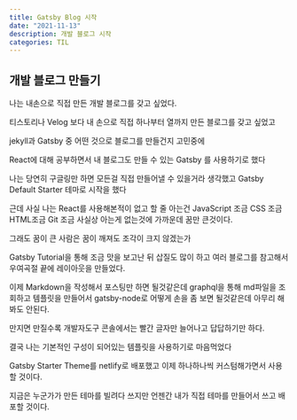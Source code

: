 ```yaml
---
title: Gatsby Blog 시작
date: "2021-11-13"
description: 개발 블로그 시작
categories: TIL
---
```


## 개발 블로그 만들기

나는 내손으로 직접 만든 개발 블로그를 갖고 싶었다.

티스토리나 Velog 보다 내 손으로 직접 하나부터 열까지 만든 블로그를 갖고 싶었고

jekyll과 Gatsby 중 어떤 것으로 블로그를 만들건지 고민중에

React에 대해 공부하면서 내 블로그도 만들 수 있는 Gatsby 를 사용하기로 했다

나는 당연히 구글링만 하면 모든걸 직접 만들어낼 수 있을거라 생각했고 Gatsby Default Starter 테마로 시작을 했다

근데 사실 나는 React를 사용해본적이 없고
할 줄 아는건 JavaScript 조금 CSS 조금 HTML조금 Git 조금
사실상 아는게 없는것에 가까운데 꿈만 큰것이다.

그래도 꿈이 큰 사람은 꿈이 깨져도 조각이 크지 않겠는가

Gatsby Tutorial을 통해 조금 맛을 보고난 뒤 삽질도 많이 하고 여러 블로그를 참고해서 우여곡절 끝에 레이아웃을 만들었다.

이제 Markdown을 작성해서 포스팅만 하면 될것같은데
graphql을 통해 md파일을 조회하고 템플릿을 만들어서 gatsby-node로 어떻게 손을 좀 보면 될것같은데 아무리 해봐도 안된다.

만지면 만질수록 개발자도구 콘솔에서는 빨간 글자만 늘어나고 답답하기만 하다.

결국 나는 기본적인 구성이 되어있는 템플릿을 사용하기로 마음먹었다

Gatsby Starter Theme를 netlify로 배포했고 이제 하나하나씩 커스텀해가면서 사용할 것이다.

지금은 누군가가 만든 테마를 빌려다 쓰지만 언젠간 내가 직접 테마를 만들어서 쓰고 배포할 것이다.
